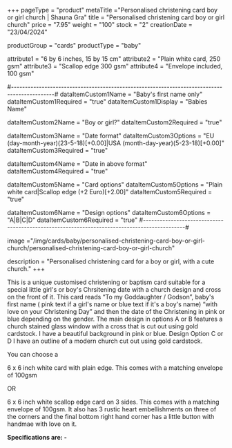+++
pageType = "product"
metaTitle ="Personalised christening card boy or girl church | Shauna Gra"
title = "Personalised christening card boy or girl church"
price = "7.95"
weight = "100"
stock = "2"
creationDate = "23/04/2024"

productGroup = "cards"
productType = "baby"

attribute1 = "6 by 6 inches, 15 by 15 cm" 
attribute2 = "Plain white card, 250 gsm"
attribute3 = "Scallop edge 300 gsm"
attribute4 = "Envelope included, 100 gsm"

#---------------------------------------------------------------------------------------------#
dataItemCustom1Name = "Baby's first name only"
dataItemCustom1Required = "true"
dataItemCustom1Display = "Babies Name"

dataItemCustom2Name = "Boy or girl?"
dataItemCustom2Required = "true"

dataItemCustom3Name = "Date format"
dataItemCustom3Options = "EU (day-month-year)(23-5-18)[+0.00]|USA (month-day-year)(5-23-18)[+0.00]"
dataItemCustom3Required = "true"

dataItemCustom4Name = "Date in above format"
dataItemCustom4Required = "true"

dataItemCustom5Name = "Card options"
dataItemCustom5Options = "Plain white card|Scallop edge (+2 Euro)[+2.00]"
dataItemCustom5Required = "true"

dataItemCustom6Name = "Design options"
dataItemCustom6Options = "A|B|C|D"
dataItemCustom6Required = "true"
#---------------------------------------------------------------------------------------------#
 
image ="/img/cards/baby/personalised-christening-card-boy-or-girl-church/personalised-christening-card-boy-or-girl-church"
 
description = "Personalised christening card for a boy or girl, with a cute church."
+++

This is a unique customised christening or baptism card suitable for a special little girl's or boy's Chrsitening date with a church design and cross on the front of it. This card reads “To my Goddaughter / Godson”, baby's first name ( pink text if a girl's name or blue text if it's a boy's name) “with love on your Christening Day” and then the date of the Christening in pink or blue depending on the gender. The main design in options A or B features a church stained glass window with a cross that is cut out using gold cardstock. I have a beautiful background in pink or blue. Design Option C or D I have an outline of a modern church cut out using gold cardstock.

You can choose a

6 x 6 inch white card with plain edge. This comes with a matching envelope of 100gsm

OR

6 x 6 inch white scallop edge card on 3 sides. This comes with a matching envelope of 100gsm. It also has 3 rustic heart embellishments on three of the corners and the final bottom right hand corner has a little button with handmae with love on it.

**Specifications are: -**
